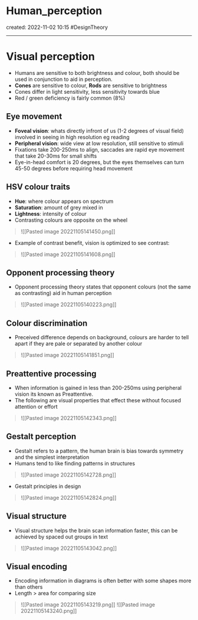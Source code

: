 
# Human_perception
created: 2022-11-02 10:15
#DesignTheory 

---
# Visual perception 
- Humans are sensitive to both brightness and colour, both should be used in conjunction to aid in perception.
- **Cones** are sensitive to colour, **Rods** are sensitive to brightness
- Cones differ in light sensitivity, less sensitivity towards blue
- Red / green deficiency is fairly common (8%)
## Eye movement
- **Foveal vision**: whats directly infront of us (1-2 degrees of visual field) involved in seeing in high resolution eg reading
- **Peripheral vision**: wide view at low resolution, still sensitive to stimuli
- Fixations take 200-250ms to align, saccades are rapid eye movement that take 20-30ms for small shifts
- Eye-in-head comfort is 20 degrees, but the eyes themselves can turn 45-50 degrees before requiring head movement

## HSV colour traits 
- **Hue**: where colour appears on spectrum
- **Saturation**: amount of grey mixed in 
- **Lightness**: intensity of colour
- Contrasting colours are opposite on the wheel

> ![[Pasted image 20221105141450.png]]


- Example of contrast benefit, vision is optimized to see contrast:
> ![[Pasted image 20221105141608.png]]


## Opponent processing theory
- Opponent processing theory states that opponent colours (not the same as contrasting) aid in human perception 
> ![[Pasted image 20221105140223.png]]

## Colour discrimination
- Preceived difference depends on background, colours are harder to tell apart if they are pale or separated by another colour 

> ![[Pasted image 20221105141851.png]]

## Preattentive processing
- When information is gained in less than 200-250ms using peripheral vision its known as Preattentive.
- The following are visual properties that effect these without focused attention or effort

> ![[Pasted image 20221105142343.png]]

## Gestalt perception
- Gestalt refers to a pattern, the human brain is bias towards symmetry and the simplest interpretation
- Humans tend to like finding patterns in structures

> ![[Pasted image 20221105142728.png]]

- Gestalt principles in design

> ![[Pasted image 20221105142824.png]]

## Visual structure 
- Visual structure helps the brain scan information faster, this can be achieved by spaced out groups in text

> ![[Pasted image 20221105143042.png]]

## Visual encoding
- Encoding information in diagrams is often better with some shapes more than others 
- Length > area for comparing size 

> ![[Pasted image 20221105143219.png]]
> ![[Pasted image 20221105143240.png]]